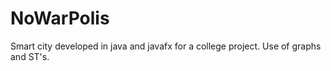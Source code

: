 # NoWarPolis
Smart city developed in java and javafx for a college project.
Use of graphs and ST's.
